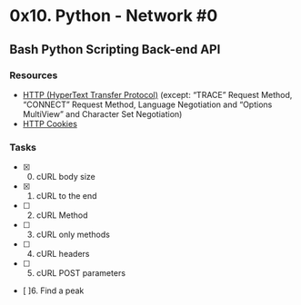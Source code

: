 # 0x10. Python - Network #0
## Bash Python Scripting Back-end API

### Resources
- [HTTP (HyperText Transfer Protocol)](https://intranet.alxswe.com/rltoken/rAon_EpQ6PGl8N0plySn4A) (except: “TRACE” Request Method, “CONNECT” Request Method, Language Negotiation and “Options MultiView” and Character Set Negotiation)
- [HTTP Cookies](https://intranet.alxswe.com/rltoken/MhVCl_0oviQldWPn5oX-NQ)

### Tasks
- [x] 0. cURL body size
- [x] 1. cURL to the end
- [ ] 2. cURL Method
- [ ] 3. cURL only methods
- [ ] 4. cURL headers
- [ ] 5. cURL POST parameters
- [ ]6. Find a peak
